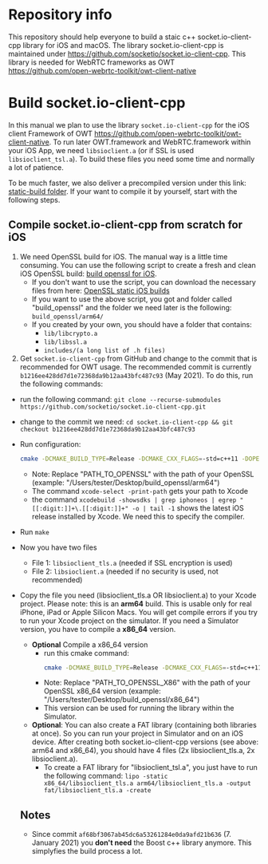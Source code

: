 # Repository info
This repository should help everyone to build a staic c++ socket.io-client-cpp library for iOS and macOS. The library socket.io-client-cpp is maintained under https://github.com/socketio/socket.io-client-cpp. This library is needed for WebRTC frameworks as OWT https://github.com/open-webrtc-toolkit/owt-client-native 

# Build socket.io-client-cpp
In this manual we plan to use the library `socket.io-client-cpp` for the iOS client Framework of OWT https://github.com/open-webrtc-toolkit/owt-client-native. To run later OWT.framework and WebRTC.framework within your iOS App, we need `libsioclient.a` (or if SSL is used `libsioclient_tsl.a`). To build these files you need some time and normally a lot of patience. 

To be much faster, we also deliver a precompiled version under this link: [static-build folder](https://github.com/kim-company/socket.io-client-cpp-ios-static/tree/master/static_builds/). If your want to compile it by yourself, start with the following steps. 

## Compile socket.io-client-cpp from scratch for iOS
1. We need OpenSSL build for iOS. The manual way is a little time consuming. You can use the following script to create a fresh and clean iOS OpenSSL build: [build openssl for iOS](https://github.com/kim-company/openssl-ios-static/blob/master/build-openssl-for-ios.sh).
   * If you don't want to use the script, you can download the necessary files from here: [OpenSSL static iOS builds](https://github.com/kim-company/openssl-ios-static/tree/master/static_builds/)
   * If you want to use the above script, you got and folder called "build_openssl" and the folder we need later is the following: `build_openssl/arm64/` 
   * If you created by your own, you should have a folder that contains: 
      * `lib/libcrypto.a`
      * `lib/libssl.a`
      * `includes/(a long list of .h files)`
1. Get `socket.io-client-cpp` from GitHub and change to the commit that is recommended for OWT usage. The recommended commit is currently `b1216ee428dd7d1e72368da9b12aa43bfc487c93` (May 2021). To do this, run the following commands: 
  * run the following command: `git clone --recurse-submodules https://github.com/socketio/socket.io-client-cpp.git`
  * change to the commit we need: `cd socket.io-client-cpp && git checkout b1216ee428dd7d1e72368da9b12aa43bfc487c93`
  * Run configuration: 
    ```zsh
    cmake -DCMAKE_BUILD_TYPE=Release -DCMAKE_CXX_FLAGS=-std=c++11 -DOPENSSL_ROOT_DIR=PATH_TO_OPENSSL -DOPENSSL_LIBRARIES=PATH_TO_OPENSSL/lib -DCMAKE_OSX_ARCHITECTURES=arm64 -DCMAKE_OSX_SYSROOT=`xcode-select -print-path`/Platforms/iPhoneOS.platform/Developer/SDKs/iPhoneOS`xcodebuild -showsdks | grep iphoneos | egrep "[[:digit:]]+\.[[:digit:]]+" -o | tail -1`.sdk ./
    ```
     - Note: Replace "PATH_TO_OPENSSL" with the path of your OpenSSL (example: "/Users/tester/Desktop/build_openssl/arm64")
     - The command `xcode-select -print-path` gets your path to Xcode
     - the command `xcodebuild -showsdks | grep iphoneos | egrep "[[:digit:]]+\.[[:digit:]]+" -o | tail -1` shows the latest iOS release installed by Xcode. We need this to specify the compiler. 
  * Run `make`
  * Now you have two files
     - File 1: `libsioclient_tls.a` (needed if SSL encryption is used)
     - File 2: `libsioclient.a` (needed if no security is used, not recommended)
  * Copy the file you need (libsioclient_tls.a OR libsioclient.a) to your Xcode project. Please note: this is an **arm64** build. This is usable only for real iPhone, iPad or Apple Silicon Macs. You will get compile errors if you try to run your Xcode project on the simulator. If you need a Simulator version, you have to compile a **x86_64** version.
     - **Optional** Compile a x86_64 version
        - run this cmake command:  
            ```zsh
            cmake -DCMAKE_BUILD_TYPE=Release -DCMAKE_CXX_FLAGS=-std=c++11 -DOPENSSL_ROOT_DIR=PATH_TO_OPENSSL -DOPENSSL_LIBRARIES=PATH_TO_OPENSSL_X86/lib -DCMAKE_OSX_ARCHITECTURES=x86_64 ./
            ```
        - Note: Replace "PATH_TO_OPENSSL_X86" with the path of your OpenSSL x86_64 version (example: "/Users/tester/Desktop/build_openssl/x86_64")
        - This version can be used for running the library within the Simulator. 
    - **Optional**: You can also create a FAT library (containing both libraries at once). So you can run your project in Simulator and on an iOS device. After creating both socket.io-client-cpp versions (see above: arm64 and x86_64), you should have 4 files (2x libsioclient_tls.a, 2x libsioclient.a).
        - To create a FAT library for "libsioclient_tsl.a", you just have to run the following command: `lipo -static x86_64/libsioclient_tls.a arm64/libsioclient_tls.a -output fat/libsioclient_tls.a -create`
    
    ## Notes
    * Since commit `af68bf3067ab45dc6a53261284e0da9afd21b636` (7. January 2021) you **don't need** the Boost c++ library anymore. This simplyfies the build process a lot. 
